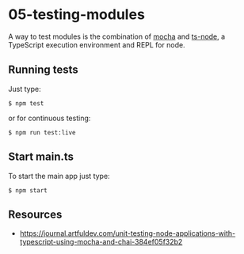 # 05-testing-modules
A way to test modules is the combination of [mocha](https://mochajs.org/) and [ts-node](https://github.com/TypeStrong/ts-node), a TypeScript execution environment and REPL for node.

## Running tests
Just type:

```
$ npm test
```

or for continuous testing:

```
$ npm run test:live
```

## Start main.ts
To start the main app just type:

```
$ npm start
```

## Resources
- https://journal.artfuldev.com/unit-testing-node-applications-with-typescript-using-mocha-and-chai-384ef05f32b2
